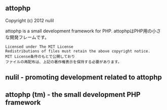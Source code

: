 ## attophp
Copyright (c) 2012 nulil

attophp is a small development framework for PHP.
attophpはPHP用の小さな開発フレームです。

	Licensed under The MIT License
	Redistributions of files must retain the above copyright notice.
	MIT License条件のもとで公開しており
	ファイルの再配布は、上記の著作権表示を保持する必要があります。


## nulil - promoting development related to attophp


## attophp (tm) - the small development PHP framework

